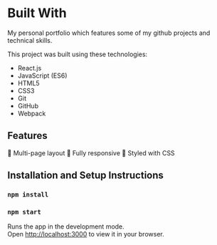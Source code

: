 # Built With

My personal portfolio which features some of my github projects and technical skills.

This project was built using these technologies:
* React.js
* JavaScript (ES6)
* HTML5
* CSS3
* Git
* GitHub
* Webpack


## Features

📖 Multi-page layout
📱 Fully responsive
🎨 Styled with CSS


## Installation and Setup Instructions

### `npm install`
### `npm start`

Runs the app in the development mode.\
Open [http://localhost:3000](http://localhost:3000) to view it in your browser.
